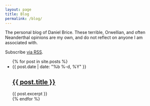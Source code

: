 ```yaml
---
layout: page
title: Blog
permalink: /blog/
---
```


The personal blog of Daniel Brice. These terrible, Orwellian, and
often  Neanderthal opinions are my own, and do not reflect on anyone I
am associated with.

<p class="rss-subscribe">Subscribe <a href="{{ "/feed.xml" | prepend: site.baseurl }}">via RSS</a>.</p>

<ul class="post-list">
  {% for post in site.posts %}
    <li>
      <span class="post-meta">{{ post.date | date: "%b %-d, %Y" }}</span>
      <h2>
        <a class="post-link"
          href="{{ post.url | prepend: site.baseurl }}">
          {{ post.title }}
        </a>
      </h2>
      {{ post.excerpt }}
    </li>
  {% endfor %}
</ul>

